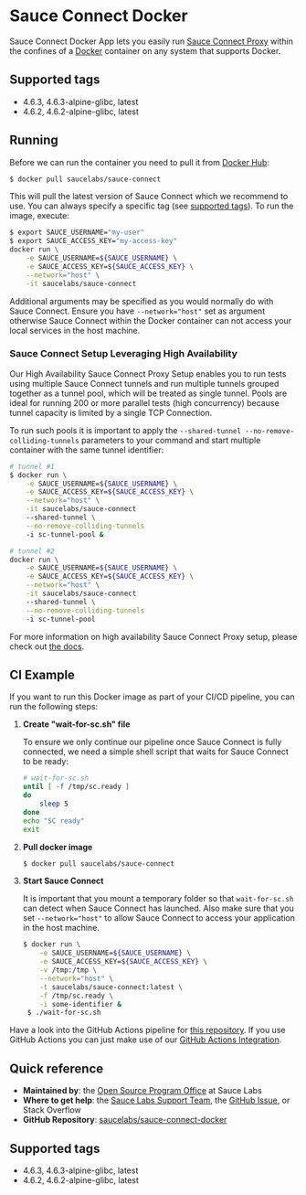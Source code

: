 Sauce Connect Docker
====================

Sauce Connect Docker App lets you easily run [Sauce Connect Proxy](https://wiki.saucelabs.com/display/DOCS/Sauce+Connect+Proxy) within the confines of a [Docker](https://www.docker.com/) container on any system that supports Docker.

## Supported tags

- 4.6.3, 4.6.3-alpine-glibc, latest
- 4.6.2, 4.6.2-alpine-glibc, latest

## Running

Before we can run the container you need to pull it from [Docker Hub](https://hub.docker.com/):

```sh
$ docker pull saucelabs/sauce-connect
```

This will pull the latest version of Sauce Connect which we recommend to use. You can always specify a specific tag (see [supported tags](#supported-tags)). To run the image, execute:

```sh
$ export SAUCE_USERNAME="my-user"
$ export SAUCE_ACCESS_KEY="my-access-key"
docker run \
    -e SAUCE_USERNAME=${SAUCE_USERNAME} \
    -e SAUCE_ACCESS_KEY=${SAUCE_ACCESS_KEY} \
    --network="host" \
    -it saucelabs/sauce-connect
```

Additional arguments may be specified as you would normally do with Sauce Connect. Ensure you have `--network="host"` set as argument otherwise Sauce Connect within the Docker container can not access your local services in the host machine.

### Sauce Connect Setup Leveraging High Availability

Our High Availability Sauce Connect Proxy Setup enables you to run tests using multiple Sauce Connect tunnels and run multiple tunnels grouped together as a tunnel pool, which will be treated as single tunnel. Pools are ideal for running 200 or more parallel tests (high concurrency) because tunnel capacity is limited by a single TCP Connection.

To run such pools it is important to apply the `--shared-tunnel --no-remove-colliding-tunnels` parameters to your command and start multiple container with the same tunnel identifier:

```sh
# tunnel #1
$ docker run \
    -e SAUCE_USERNAME=${SAUCE_USERNAME} \
    -e SAUCE_ACCESS_KEY=${SAUCE_ACCESS_KEY} \
    --network="host" \
    -it saucelabs/sauce-connect
    --shared-tunnel \
    --no-remove-colliding-tunnels
    -i sc-tunnel-pool &

# tunnel #2
docker run \
    -e SAUCE_USERNAME=${SAUCE_USERNAME} \
    -e SAUCE_ACCESS_KEY=${SAUCE_ACCESS_KEY} \
    --network="host" \
    -it saucelabs/sauce-connect
    --shared-tunnel \
    --no-remove-colliding-tunnels
    -i sc-tunnel-pool
```

For more information on high availability Sauce Connect Proxy setup, please check out [the docs](https://wiki.saucelabs.com/display/DOCS/High+Availability+Sauce+Connect+Proxy+Setup).

## CI Example

If you want to run this Docker image as part of your CI/CD pipeline, you can run the following steps:

1. __Create "wait-for-sc.sh" file__

   To ensure we only continue our pipeline once Sauce Connect is fully connected, we need a simple shell script that waits for Sauce Connect to be ready:
   ```sh
   # wait-for-sc.sh
   until [ -f /tmp/sc.ready ]
   do
       sleep 5
   done
   echo "SC ready"
   exit
   ```

1. __Pull docker image__
   ```sh
   $ docker pull saucelabs/sauce-connect
   ```

1. __Start Sauce Connect__

   It is important that you mount a temporary folder so that `wait-for-sc.sh` can detect when Sauce Connect has launched. Also make sure that you set `--network="host"` to allow Sauce Connect to access your application in the host machine.
   ```sh
   $ docker run \
       -e SAUCE_USERNAME=${SAUCE_USERNAME} \
       -e SAUCE_ACCESS_KEY=${SAUCE_ACCESS_KEY} \
       -v /tmp:/tmp \
       --network="host" \
       -t saucelabs/sauce-connect:latest \
       -f /tmp/sc.ready \
       -i some-identifier &
    $ ./wait-for-sc.sh
    ```

Have a look into the GitHub Actions pipeline for [this repository](https://github.com/saucelabs/sauce-connect-docker/blob/master/.github/workflows/pipeline.yml). If you use GitHub Actions you can just make use of our [GitHub Actions Integration](https://github.com/saucelabs/sauce-connect-action).

## Quick reference

- __Maintained by__: the [Open Source Program Office](https://opensource.saucelabs.com/) at Sauce Labs
- __Where to get help__: the [Sauce Labs Support Team](https://support.saucelabs.com/hc/en-us), the [GitHub Issue](https://github.com/saucelabs/sauce-connect-docker/issues/new), or Stack Overflow
- __GitHub Repository__: [saucelabs/sauce-connect-docker](https://github.com/saucelabs/sauce-connect-docker)

## Supported tags

- 4.6.3, 4.6.3-alpine-glibc, latest
- 4.6.2, 4.6.2-alpine-glibc, latest
